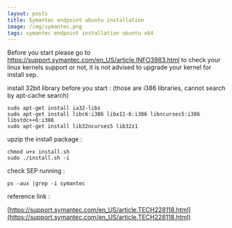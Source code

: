 ```yaml
---
layout: posts
title: Symantec endpoint ubuntu installation
image: /img/symantec.png
tags: symantec endpoint installation ubuntu x64
---
```


Before you start please go to https://support.symantec.com/en_US/article.INFO3983.html to check your linux kernels support or not, it is not advised to upgrade your kernel for install sep.

install 32bit library before you start : (those are i386 libraries, cannot search by apt-cache search)

```
sudo apt-get install ia32-libs
sudo apt-get install libc6:i386 libx11-6:i386 libncurses5:i386 libstdc++6:i386
sudo apt-get install lib32ncurses5 lib32z1
```

upzip the install package : 

```
chmod u+x install.sh
sudo ./install.sh -i
```

check SEP running :

```
ps -aux |grep -i symantec
```

reference link :

[https://support.symantec.com/en_US/article.TECH228118.html](https://support.symantec.com/en_US/article.TECH228118.html)
